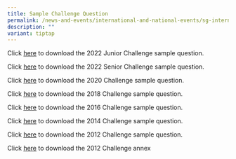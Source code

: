 ```yaml
---
title: Sample Challenge Question
permalink: /news-and-events/international-and-national-events/sg-international-math-challenge/2022-sample-qn/
description: ""
variant: tiptap
---
```

<p>Click&nbsp;<a href="/files/junior.pdf" rel="noopener noreferrer nofollow" target="_blank">here</a>&nbsp;to
download the 2022 Junior Challenge sample question.</p>
<p>Click&nbsp;<a href="/files/senior.pdf" rel="noopener noreferrer nofollow" target="_blank">here</a>&nbsp;to
download the 2022 Senior Challenge sample question.</p>
<p>Click&nbsp;<a href="https://cms.isomer.gov.sg/files/SIMC/SIMC2020ChallengeQuestion.pdf" rel="noopener noreferrer nofollow" target="_blank"><u>here</u></a>&nbsp;to
download the 2020 Challenge sample question.</p>
<p>Click&nbsp;<a href="https://cms.isomer.gov.sg/files/simc/SIMC2018ChallengeQuestion.pdf" rel="noopener noreferrer nofollow" target="_blank"><u>here</u></a>&nbsp;to
download the 2018 Challenge sample question.</p>
<p>Click&nbsp;<a href="https://cms.isomer.gov.sg/files/simc/SIMC2016ChallengeQuestion.pdf" rel="noopener noreferrer nofollow" target="_blank"><u>here</u></a>&nbsp;to
download the 2016 Challenge sample question.</p>
<p>Click&nbsp;<a href="https://cms.isomer.gov.sg/files/simc/SIMC2014ChallengeQuestion.pdf" rel="noopener noreferrer nofollow" target="_blank"><u>here</u></a>&nbsp;to
download the 2014 Challenge sample question.</p>
<p>Click&nbsp;<a href="https://cms.isomer.gov.sg/files/simc/SIMC2012ChallengeQuestion.pdf" rel="noopener noreferrer nofollow" target="_blank"><u>here</u></a>&nbsp;to
download the 2012 Challenge sample question.</p>
<p>Click&nbsp;<a href="https://cms.isomer.gov.sg/files/simc/SIMC2012AnnexA.pdf" rel="noopener noreferrer nofollow" target="_blank"><u>here</u></a>&nbsp;to
download the 2012 Challenge annex</p>